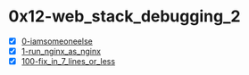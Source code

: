 # 0x12-web_stack_debugging_2

- [x] [0-iamsomeoneelse](0-iamsomeoneelse)
- [x] [1-run_nginx_as_nginx](1-run_nginx_as_nginx)
- [x] [100-fix_in_7_lines_or_less](100-fix_in_7_lines_or_less)

